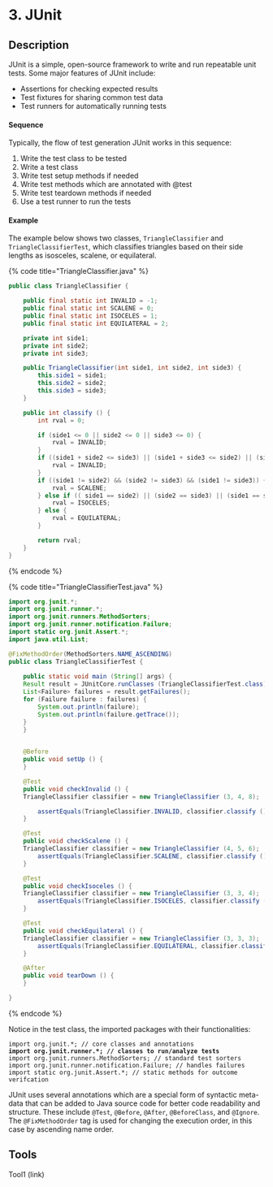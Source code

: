 # 3. JUnit

## Description

JUnit is a simple, open-source framework to write and run repeatable unit tests. Some major features of JUnit include:

* Assertions for checking expected results
* Test fixtures for sharing common test data
* Test runners for automatically running tests

#### Sequence

Typically, the flow of test generation JUnit works in this sequence:

1. Write the test class to be tested
2. Write a test class
3. Write test setup methods if needed
4. Write test methods which are annotated with @test
5. Write test teardown methods if needed
6. Use a test runner to run the tests



#### Example

The example below shows two classes, `TriangleClassifier` and `TriangleClassifierTest`, which classifies triangles based on their side lengths as isosceles, scalene, or equilateral.

{% code title="TriangleClassifier.java" %}
```java
public class TriangleClassifier {

    public final static int INVALID = -1;
    public final static int SCALENE = 0;
    public final static int ISOCELES = 1;
    public final static int EQUILATERAL = 2;

    private int side1;
    private int side2;
    private int side3;

    public TriangleClassifier(int side1, int side2, int side3) {
        this.side1 = side1;
        this.side2 = side2;
        this.side3 = side3;
    }

    public int classify () {
        int rval = 0;

        if (side1 <= 0 || side2 <= 0 || side3 <= 0) {
            rval = INVALID;
        }
        if ((side1 + side2 <= side3) || (side1 + side3 <= side2) || (side2 + side3 <= side1)) {
            rval = INVALID;
        }
        if ((side1 != side2) && (side2 != side3) && (side1 != side3)) {
            rval = SCALENE;
        } else if (( side1 == side2) || (side2 == side3) || (side1 == side3)) {
            rval = ISOCELES;
        } else {
            rval = EQUILATERAL;
        }

        return rval;
    }
}
```
{% endcode %}

{% code title="TriangleClassifierTest.java" %}
```java
import org.junit.*;
import org.junit.runner.*;
import org.junit.runners.MethodSorters;
import org.junit.runner.notification.Failure;
import static org.junit.Assert.*;
import java.util.List;

@FixMethodOrder(MethodSorters.NAME_ASCENDING)
public class TriangleClassifierTest {
  
    public static void main (String[] args) {
	Result result = JUnitCore.runClasses (TriangleClassifierTest.class);
	List<Failure> failures = result.getFailures();
	for (Failure failure : failures) {
	    System.out.println(failure);
	    System.out.println(failure.getTrace());
	}
    }
   

    @Before
    public void setUp () {
    }

    @Test
    public void checkInvalid () {
	TriangleClassifier classifier = new TriangleClassifier (3, 4, 8);

        assertEquals(TriangleClassifier.INVALID, classifier.classify ());
    }

    @Test
    public void checkScalene () {
	TriangleClassifier classifier = new TriangleClassifier (4, 5, 6);
        assertEquals(TriangleClassifier.SCALENE, classifier.classify ());
    }

    @Test
    public void checkIsoceles () {
	TriangleClassifier classifier = new TriangleClassifier (3, 3, 4);
        assertEquals(TriangleClassifier.ISOCELES, classifier.classify ());
    }

    @Test
    public void checkEquilateral () {
	TriangleClassifier classifier = new TriangleClassifier (3, 3, 3);
        assertEquals(TriangleClassifier.EQUILATERAL, classifier.classify ());	
    }

    @After
    public void tearDown () {
    }

}
```
{% endcode %}

&#x20;Notice in the test class, the imported packages with their functionalities:

<pre class="language-java" data-full-width="false"><code class="lang-java">import org.junit.*; // core classes and annotations
<strong>import org.junit.runner.*; // classes to run/analyze tests
</strong>import org.junit.runners.MethodSorters; // standard test sorters
import org.junit.runner.notification.Failure; // handles failures
import static org.junit.Assert.*; // static methods for outcome verifcation
</code></pre>

JUnit uses several annotations which are a special form of syntactic meta-data that can be added to Java source code for better code readability and structure. These include `@Test`, `@Before`, `@After`, `@BeforeClass`, and `@Ignore`. The `@FixMethodOrder` tag is used for changing the execution order, in this case by ascending name order.





## Tools&#x20;

Tool1 (link)
